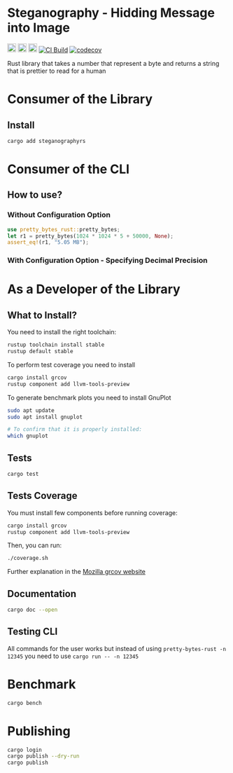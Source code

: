 # Steganography - Hidding Message into Image

[<img alt="github" src="https://img.shields.io/badge/github-mrdesjardins/pretty_bytes_rust-8dagcb?labelColor=555555&logo=github" height="20">](https://github.com/MrDesjardins/pretty-bytes-rust)
[<img alt="crates.io" src="https://img.shields.io/crates/v/pretty_bytes_rust.svg?color=fc8d62&logo=rust" height="20">](https://crates.io/crates/pretty-bytes-rust)
[<img alt="docs.rs" src="https://img.shields.io/badge/docs.pretty_bytes-66c2a5?labelColor=555555&logo=docs.rs" height="20">](https://docs.rs/pretty-bytes-rust/latest/pretty_bytes_rust)
[![CI Build](https://github.com/MrDesjardins/pretty-bytes-rust/actions/workflows/rust.yml/badge.svg)](https://github.com/MrDesjardins/pretty-bytes-rust/actions/workflows/rust.yml)
[![codecov](https://codecov.io/gh/MrDesjardins/pretty-bytes-rust/branch/main/graph/badge.svg?token=TWHYC1X1KQ)](https://codecov.io/gh/MrDesjardins/pretty-bytes-rust)

Rust library that takes a number that represent a byte and returns a string that is prettier to read for a human

# Consumer of the Library

## Install

```sh
cargo add steganographyrs
```

# Consumer of the CLI



## How to use?

### Without Configuration Option

```rust
use pretty_bytes_rust::pretty_bytes;
let r1 = pretty_bytes(1024 * 1024 * 5 + 50000, None);
assert_eq!(r1, "5.05 MB");
```

### With Configuration Option - Specifying Decimal Precision



# As a Developer of the Library

## What to Install?

You need to install the right toolchain:

```sh
rustup toolchain install stable
rustup default stable
```

To perform test coverage you need to install

```sh
cargo install grcov
rustup component add llvm-tools-preview
```

To generate benchmark plots you need to install GnuPlot

```sh
sudo apt update
sudo apt install gnuplot

# To confirm that it is properly installed:
which gnuplot
```

## Tests

```sh
cargo test
```

## Tests Coverage

You must install few components before running coverage:

```sh
cargo install grcov
rustup component add llvm-tools-preview
```

Then, you can run:

```sh
./coverage.sh
```

Further explanation in the [Mozilla grcov website](https://github.com/mozilla/grcov)

## Documentation

```sh
cargo doc --open
```
## Testing CLI

All commands for the user works but instead of using `pretty-bytes-rust -n 12345` you need to use `cargo run -- -n 12345`

# Benchmark

```sh
cargo bench
```

# Publishing

```sh
cargo login
cargo publish --dry-run
cargo publish
```

